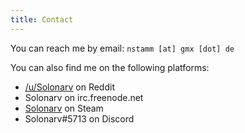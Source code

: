 ```yaml
---
title: Contact
---
```


You can reach me by email: `nstamm [at] gmx [dot] de`

You can also find me on the following platforms:

 - [/u/Solonarv](https://reddit.com/u/Solonarv) on Reddit
 - Solonarv on irc.freenode.net
 - [Solonarv](http://steamcommunity.com/id/solonarv) on Steam
 - Solonarv#5713 on Discord